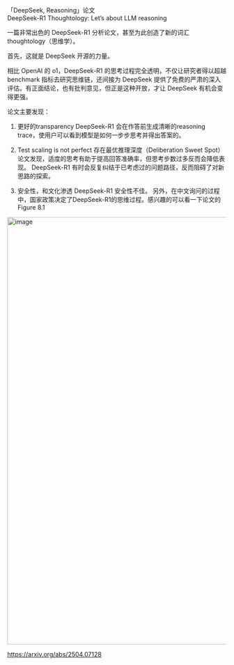「DeepSeek, Reasoning」论文  
DeepSeek-R1 Thoughtology: Let’s <think> about LLM reasoning

 一篇非常出色的 DeepSeek-R1 分析论文，甚至为此创造了新的词汇 thoughtology（思维学）。  

首先，这就是 DeepSeek 开源的力量。  

相比 OpenAI 的 o1，DeepSeek-R1 的思考过程完全透明，不仅让研究者得以超越 benchmark 指标去研究思维链，还间接为 DeepSeek 提供了免费的严肃的深入评估。有正面结论，也有批判意见，但正是这种开放，才让 DeepSeek 有机会变得更强。  

论文主要发现：  

1. 更好的transparency 
DeepSeek-R1 会在作答前生成清晰的reasoning trace，使用户可以看到模型是如何一步步思考并得出答案的。  

2. Test scaling is not perfect 
存在最优推理深度（Deliberation Sweet Spot） 论文发现，适度的思考有助于提高回答准确率，但思考步数过多反而会降低表现。 
 DeepSeek-R1 有时会反复纠结于已考虑过的问题路径，反而阻碍了对新思路的探索。  

3. 安全性，和文化渗透
 DeepSeek-R1 安全性不佳。
另外，在中文询问的过程中，国家政策决定了DeepSeek-R1的思维过程。感兴趣的可以看一下论文的 Figure 8.1

<img width="1200" height="982" alt="image" src="https://github.com/user-attachments/assets/3d1074ff-4a1c-4675-836d-72c9cd269b7c" />

https://arxiv.org/abs/2504.07128
